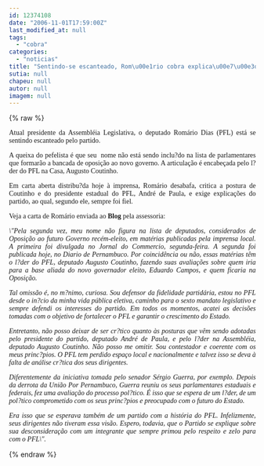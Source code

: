 ```yaml
---
id: 12374108
date: "2006-11-01T17:59:00Z"
last_modified_at: null
tags:
  - "cobra"
categories:
  - "noticias"
title: "Sentindo-se escanteado, Rom\u00e1rio cobra explica\u00e7\u00e3o do PFL"
sutia: null
chapeu: null
autor: null
imagem: null
---
```

{% raw %}
<p><P align=justify><FONT face=Verdana>Atual presidente da Assembléia Legislativa, o deputado Romário Dias (PFL) está se sentindo&nbsp;escanteado pelo partido. </FONT></P></p>
<p><P align=justify><FONT face=Verdana>A queixa do pefelista é que seu&nbsp; nome não está sendo inclu?do na&nbsp;lista de parlamentares que formarão a bancada de oposição ao novo governo. A articulação é encabeçada pelo l?der do PFL na Casa, Augusto Coutinho.</FONT></P></p>
<p><P align=justify><FONT face=Verdana>Em carta aberta distribu?da hoje à&nbsp;imprensa, Romário desabafa, critica a postura de Coutinho e do presidente estadual do PFL, André de Paula, e exige explicações do partido, ao qual, segundo ele, sempre foi fiel. </FONT></P></p>
<p><P align=justify><FONT face=Verdana>Veja a&nbsp;carta de Romário enviada ao <STRONG>Blog</STRONG> pela assessoria:</FONT></P></p>
<p><P align=justify><EM><FONT face=Verdana>\"Pela segunda vez, meu nome não figura na lista de deputados, considerados de Oposição ao futuro Governo recém-eleito, em matérias publicadas pela imprensa local. A primeira foi divulgada no Jornal do Commercio, segunda-feira. A segunda foi publicada hoje, no Diario de Pernambuco. Por coincidência ou não, essas matérias têm o l?der do PFL, deputado Augusto Coutinho, fazendo suas avaliações sobre quem iria para a base aliada do novo governador eleito, Eduardo Campos, e quem ficaria na Oposição.</FONT></EM></P></p>
<p><P align=justify><FONT face=Verdana></FONT></P></p>
<p><P align=justify><FONT face=Verdana><EM>Tal omissão é, no m?nimo, curiosa. Sou defensor da fidelidade partidária, estou no PFL desde o in?cio da minha vida pública eletiva, caminho para o sexto mandato legislativo e sempre defendi os interesses do partido. Em todos os momentos, acatei as decisões tomadas com o objetivo de fortalecer o PFL e garantir o crescimento do Estado.</EM></FONT></P></p>
<p><P align=justify><FONT face=Verdana></FONT></P></p>
<p><P align=justify><FONT face=Verdana><EM>Entretanto, não posso deixar de ser cr?tico quanto às posturas que vêm sendo adotadas pelo presidente do partido, deputado André de Paula, e pelo l?der na Assembléia, deputado Augusto Coutinho. Não posso me omitir. Sou contestador e coerente com os meus princ?pios. O PFL tem perdido espaço local e nacionalmente e talvez isso se deva à falta de análise cr?tica dos seus dirigentes. </EM></FONT></P></p>
<p><P align=justify><FONT face=Verdana></FONT></P></p>
<p><P align=justify><FONT face=Verdana><EM>Diferentemente da iniciativa tomada pelo senador Sérgio Guerra, por exemplo. Depois da derrota da União Por Pernambuco, Guerra reuniu os seus parlamentares estaduais e federais, fez uma avaliação do processo pol?tico. É isso que se espera de um l?der, de um pol?tico comprometido com os seus princ?pios e preocupado com o futuro do Estado. </EM></FONT></P></p>
<p><P align=justify><FONT face=Verdana></FONT></P></p>
<p><P align=justify><FONT face=Verdana><EM>Era isso que se esperava também de um partido com a história do PFL. Infelizmente, seus dirigentes não tiveram essa visão. Espero, todavia, que o Partido se explique sobre sua desconsideração com um integrante que sempre primou pelo respeito e zelo para com o PFL\".</EM></FONT></P> </p>
{% endraw %}